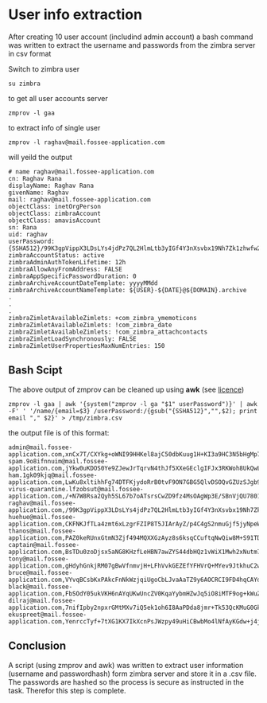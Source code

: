 # User info extraction 

After creating 10 user account (includind admin account) a bash command was written to extract the username and passwords from the zimbra server in csv format

Switch to zimbra user
```
su zimbra
```

to get all user accounts server
```
zmprov -l gaa
```

to extract info of single user
```
zmprov -l raghav@mail.fossee-application.com
```

will yeild the output
```
# name raghav@mail.fossee-application.com
cn: Raghav Rana
displayName: Raghav Rana
givenName: Raghav
mail: raghav@mail.fossee-application.com
objectClass: inetOrgPerson
objectClass: zimbraAccount
objectClass: amavisAccount
sn: Rana
uid: raghav
userPassword: {SSHA512}/99K3gpVippX3LDsLYs4jdPz7QL2HlmLtb3yIGf4Y3nXsvbx19Nh7Zk1zhwfw2R430QgMFYPSrZ79RDnnjAhiSrsa3RPtoMR
zimbraAccountStatus: active
zimbraAdminAuthTokenLifetime: 12h
zimbraAllowAnyFromAddress: FALSE
zimbraAppSpecificPasswordDuration: 0
zimbraArchiveAccountDateTemplate: yyyyMMdd
zimbraArchiveAccountNameTemplate: ${USER}-${DATE}@${DOMAIN}.archive
.
.
.
zimbraZimletAvailableZimlets: +com_zimbra_ymemoticons
zimbraZimletAvailableZimlets: !com_zimbra_date
zimbraZimletAvailableZimlets: !com_zimbra_attachcontacts
zimbraZimletLoadSynchronously: FALSE
zimbraZimletUserPropertiesMaxNumEntries: 150
```

## Bash Scipt
The above output of zmprov can be cleaned up using **awk** (see [licence](https://github.com/onetrueawk/awk/blob/master/LICENSE))
```
zmprov -l gaa | awk '{system("zmprov -l ga "$1" userPassword")}' | awk -F' ' '/name/{email=$3} /userPassword:/{gsub("{SSHA512}","",$2); print email "," $2}' > /tmp/zimbra.csv
```

the output file is of this format:
```
admin@mail.fossee-application.com,xnCx7T/CXYkg+oWNI99HHKel8ajC50dbKuug1H+KI3a9HC3N5bHgMp7cGoes5I4bu1cG/gJzdQemXD3v20SW/srxE/fsXtRn
spam.9o8ifnnuim@mail.fossee-application.com,jYkw0uKDOS0Ye9ZJewJrTqrvN4thJf5XXeGEclgIFJx3RKWoh8UkQwLoqx/fOj4VkaASKj4tIrE0mDT4Ry4ZsyANGfs2usnv
ham.1gk09kjq@mail.fossee-application.com,LwKu8xltihhFg74DTFKjydoRrB0tvF9ON7GBG5QlvDSOQvGZUzSJgb9ifsIkzMuMAZjcJZMggF5RFY+x9K0Vj/1Ze4N9us47
virus-quarantine.lfzobsut@mail.fossee-application.com,/+N7W8Rsa2Qyh5SL67b7oATsrsCwZD9fz4MsOAgWp3E/SBnVjQU7801x36IIzg8I4AMar2p6y6/yF5D9OaxaxJB6MCLSCeY7
raghav@mail.fossee-application.com,/99K3gpVippX3LDsLYs4jdPz7QL2HlmLtb3yIGf4Y3nXsvbx19Nh7Zk1zhwfw2R430QgMFYPSrZ79RDnnjAhiSrsa3RPtoMR
huehue@mail.fossee-application.com,CKFNKJfTLa4zmt6xLzgrFZIP8T5JIArAyZ/p4C4gS2nmuGjf5jyNpeWB4tb9iVagxK7BUeDbRq21ftkPo6F43P+7goHzfHzb
thanos@mail.fossee-application.com,PAZ0keRUnxGtmN3Zjf494MQXXGzAyz8s6ksqCCuftqNwQiw8M+S91TDL+gJA3Dl1gcDS4MKwvHiDSu70tT0aGx9+Sg1BhSQd
captain@mail.fossee-application.com,BsTDu0zoDjsx5aNG8KHzfLeHBN7awZYS44dbHQz1vWiX1Mwh2xNutm73DsPehvWug55qWQrzQnWNWS2ZpYMLNGhqpsqMD3JO
tony@mail.fossee-application.com,gHdyhGnkjRM07gBwVfnmvjH+LFhVvkGEZEfYFHVrQ+MYev9JtkhuC2w5BJGcOD88zKAME4FiDWPhD3EPDDhPs0UNEjj7nZJa
bruce@mail.fossee-application.com,VYvqBCsbKxPAkcFnNkWzjqiUgoCbLJvaAaTZ9y6AOCRCI9FD4hqCAYd9K4fWsZCjC2b9y+FF9BFcP1zdSujr+YzrpAzUW/DX
black@mail.fossee-application.com,FbSOdY05ukVKH6nAYqUKwUncZV0KqaYybmHZwJq5iO8iMTF9og+kWuZo2zyUmH/SHGcz7n9hiWZ2B5EsLKIEu4HgaS7DOvau
dilraj@mail.fossee-application.com,7nifIpby2npxrGMtMXv7iQ5ek1oh6I8AaPDda8jmr+Tk53QcKMuG0GkLVHz5Pqn8OTESkplA/drIY2fAmDuEsh6FU46jeGww
ekuspreet@mail.fossee-application.com,YenrccTyf+7tXG1KX7IkXcnPsJWzpy49uHiCBwbMo4lNfAyKGdw+j4jZMNed65oBXQoD3s43MSk8xuk5Ttl8L5E4xEbgeSys
```

## Conclusion
A script (using zmprov and awk) was written to extract user information (username and passwordhash) form zimbra server and store it in a .csv file. The passwords are hashed so the process is secure as instructed in the task. Therefor this step is complete.